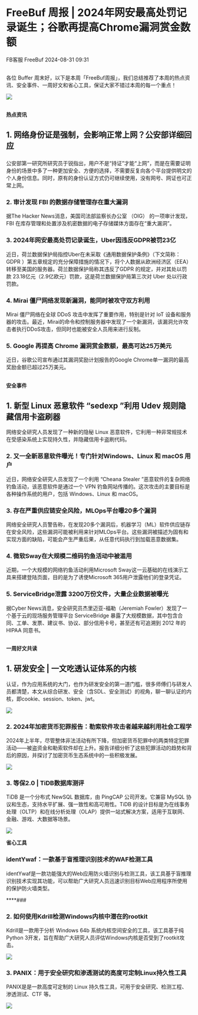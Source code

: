 #  FreeBuf 周报 | 2024年网安最高处罚记录诞生；谷歌再提高Chrome漏洞赏金数额   
FB客服  FreeBuf   2024-08-31 09:31  
  
##   
  
  
各位 Buffer 周末好，以下是本周「FreeBuf周报」，我们总结推荐了本周的热点资讯、安全事件、一周好文和省心工具，保证大家不错过本周的每一个重点！  
  
  
![](https://mmbiz.qpic.cn/mmbiz_jpg/qq5rfBadR39vt3r0UGG1tzwO3skkIoEcynC4C38Zx1CznUWuZNQuzNHibkc1YSd9zSeYqibT8D2N7hMcaibYT7Znw/640?wx_fmt=jpeg&from=appmsg "")  
##   
  
**热点资讯**  
  
  
## 1. 网络身份证是强制，会影响正常上网？公安部详细回应  
###   
  
公安部第一研究所研究员于锐指出，用户不是“持证”才能“上网”，而是在需要证明身份的场景中多了一种更加安全、方便的选择，不需要反复向各个平台提供明文的个人身份信息。同时，原有的身份认证方式仍可继续使用，没有网号、网证也可正常上网。  
###   
### 2. 审计发现 FBI 的数据存储管理存在重大漏洞  
  
据The Hacker News消息，美国司法部监察长办公室 （OIG） 的一项审计发现， FBI 在库存管理和处置涉及机密数据的电子存储媒体方面存在“重大漏洞”。  
###   
### 3. 2024年网安最高处罚记录诞生，Uber因违反GDPR被罚23亿  
  
近日，荷兰数据保护局指控Uber在未采取《通用数据保护条例》（下文简称：GDPR ）第五章规定的充分保障措施的情况下，将个人数据从欧洲经济区（EEA）转移至美国的服务器。荷兰数据保护局称其违反了GDPR 的规定，并对其处以罚款 23.18亿元（2.9亿欧元）罚款，这是荷兰数据保护局第三次对 Uber 处以行政罚款。  
###   
### 4. Mirai 僵尸网络发现新漏洞，能同时被攻守双方利用  
  
Mirai 僵尸网络在全球 DDoS 攻击中发挥了重要作用，特别是针对 IoT 设备和服务器的攻击。最近，Mirai的命令和控制服务器中发现了一个新漏洞，该漏洞允许攻击者执行DDoS攻击，但同时也能被安全人员用来进行反制。  
###   
### 5. Google 再提高 Chrome 漏洞赏金数额，最高可达25万美元  
  
近日，谷歌公司宣布通过其漏洞奖励计划报告的Google Chrome单一漏洞的最高奖励金额已超过25万美元。  
##   
  
**安全事件**  
  
  
## 1. 新型 Linux 恶意软件 “sedexp ”利用 Udev 规则隐藏信用卡盗刷器  
  
网络安全研究人员发现了一种新的隐秘 Linux 恶意软件，它利用一种非常规技术在受感染系统上实现持久性，并隐藏信用卡盗刷代码。  
###   
### 2. 又一全新恶意软件曝光！专门针对Windows、Linux 和 macOS 用户  
  
近日，网络安全研究人员发现了一个利用 “Cheana Stealer ”恶意软件的复杂网络钓鱼活动，该恶意软件是通过一个 VPN 钓鱼网站传播的。这次攻击的主要目标是各种操作系统的用户，包括 Windows、Linux 和 macOS。  
###   
### 3. 存在严重供应链安全风险，MLOps平台曝20多个漏洞  
  
网络安全研究人员警告称，在发现20多个漏洞后，机器学习（ML）软件供应链存在安全风险，这些漏洞可能被利用来针对MLOps平台。这些漏洞被描述为固有和实现方面的缺陷，可能会产生严重后果，从任意代码执行到加载恶意数据集。  
###   
### 4. 微软Sway在大规模二维码钓鱼活动中被滥用  
  
近期，一个大规模的网络钓鱼活动利用Microsoft Sway这一云基础的在线演示工具来搭建登陆页面，目的是为了诱使Microsoft 365用户泄露他们的登录凭证。  
###   
### 5. ServiceBridge泄露 3200万份文件，大量企业数据被曝光  
  
据Cyber News消息，安全研究员杰里迈亚-福勒（Jeremiah Fowler）发现了一个基于云的现场服务管理平台 ServiceBridge 暴露了大规模数据，其中包含合同、工单、发票、建议书、协议、部分信用卡号，甚至还有可追溯到 2012 年的 HIPAA 同意书。  
##   
  
**一周好文共读**  
  
  
## 1. 研发安全 | 一文吃透认证体系的内核  
  
认证，作为应用系统的大门，也作为研发安全的第一道门槛，很多师傅们与研发人员都清楚，本文从综合研发、安全（含SDL、安全测试）的视角，聊一聊认证的内核，即cookie、session、token、jwt。  
  
  
![](https://mmbiz.qpic.cn/mmbiz_jpg/qq5rfBadR39vt3r0UGG1tzwO3skkIoEctGlm7QmZgxCNggxRzGyVftjfNrf6wYwicX4TqnAwnwcnBFniahbYOuZw/640?wx_fmt=jpeg&from=appmsg "")  
###   
### 2. 2024年加密货币犯罪报告：勒索软件攻击者越来越利用社会工程学  
  
2024年上半年，尽管整体非法活动有所下降，但加密货币犯罪中的两类特定犯罪活动——被盗资金和勒索软件却在上升。报告详细分析了这些犯罪活动的趋势和背后的原因，并探讨了加密货币生态系统中的一些积极发展。   
  
  
![](https://mmbiz.qpic.cn/mmbiz_jpg/qq5rfBadR39vt3r0UGG1tzwO3skkIoEctAUnafkzDdHhpeFsW6QUictPVu4FYtQGTuosZTVTdVLhljAXj6LRaNQ/640?wx_fmt=jpeg&from=appmsg "")  
###   
### 3. 等保2.0 | TiDB数据库测评  
  
TiDB 是一个分布式 NewSQL 数据库，由 PingCAP 公司开发。它兼容 MySQL 协议和生态，支持水平扩展、强一致性和高可用性。TiDB 的设计目标是为在线事务处理（OLTP）和在线分析处理（OLAP）提供一站式解决方案，适用于互联网、金融、游戏、大数据等场景。   
  
  
![](https://mmbiz.qpic.cn/mmbiz_jpg/qq5rfBadR39vt3r0UGG1tzwO3skkIoEcjicdzotaPgC5zKUukibJm5kxBBdYNQQLMs4UkEVnTKOQDedoq4nKMjyA/640?wx_fmt=jpeg&from=appmsg "")  
  
  
**省心工具**  
  
  
### identYwaf：一款基于盲推理识别技术的WAF检测工具  
  
identYwaf是一款功能强大的Web应用防火墙识别与检测工具，该工具基于盲推理识别技术实现其功能，可以帮助广大研究人员迅速识别目标Web应用程序所使用的保护防火墙类型。   
  
  
****###   
### 2. 如何使用Kdrill检测Windows内核中潜在的rootkit  
  
Kdrill是一款用于分析 Windows 64b 系统内核空间安全的工具，该工具基于纯Python 3开发，旨在帮助广大研究人员评估Windows内核是否受到了rootkit攻击。   
  
  
![](https://mmbiz.qpic.cn/mmbiz_jpg/qq5rfBadR39vt3r0UGG1tzwO3skkIoEcg93gEictRnib9VCibvcgt3ZibNicXw7WhMTKJksxIzoRO2icu751dibaiaicdCA/640?wx_fmt=jpeg&from=appmsg "")  
###   
### 3. PANIX：用于安全研究和渗透测试的高度可定制Linux持久性工具  
  
PANIX是是一款高度可定制的 Linux 持久性工具，可用于安全研究、检测工程、渗透测试、CTF 等。  
  
  
![](https://mmbiz.qpic.cn/mmbiz_jpg/qq5rfBadR39vt3r0UGG1tzwO3skkIoEcYUDxk9UZ9y666Bzh0VACHicl21TavyvibH0QLricAnD7RribceicWJKYrQQ/640?wx_fmt=jpeg&from=appmsg "")  
  
